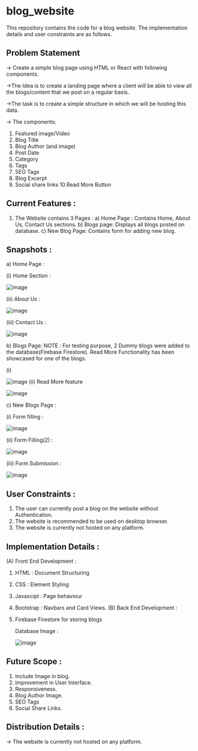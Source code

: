 # blog_website

This repository contains the code for a blog website. The implementation details and user constraints are as follows.

## Problem Statement

-> Create a simple blog page using HTML or React with following components. 

->The Idea is to create a landing page where a client will be able to view all the blogs/content that we post on a regular basis.

->The task is to create a simple structure in which we will be hosting this data. 

-> The components:
  1. Featured image/Video
  2. Blog Title
  3. Blog Author (and image)
  4. Post Date
  5. Category
  6. Tags
  7. SEO Tags
  8. Blog Excerpt
  9. Social share links
  10.Read More Button

## Current Features : 
1. The Website contains 3 Pages : 
   a) Home Page : Contains Home, About Us, Contact Us sections.
   b) Blogs page: Displays all blogs posted on database.
   c) New Blog Page: Contains form for adding new blog.
   
## Snapshots : 
a) Home Page : 

  (i) Home Section : 
  
  ![image](https://user-images.githubusercontent.com/56042048/114264229-55ced900-9a07-11eb-84b0-7c0ce5ec6559.png)
  
  (ii) About Us : 
  
  ![image](https://user-images.githubusercontent.com/56042048/114264255-74cd6b00-9a07-11eb-9255-eb980af346b0.png)
  
  (iii) Contact Us :
  
  ![image](https://user-images.githubusercontent.com/56042048/114264275-8878d180-9a07-11eb-979e-8fc6be03ae62.png)

b) Blogs Page:
NOTE : For testing purpose, 2 Dummy blogs were added to the database(Firebase Firestore). Read More Functionality has been showcased for one of the blogs.

(i)

  ![image](https://user-images.githubusercontent.com/56042048/114264526-12756a00-9a09-11eb-872f-f45818dc6167.png)
(ii) Read More feature

![image](https://user-images.githubusercontent.com/56042048/114264543-26b96700-9a09-11eb-8268-a43cb83cb34f.png)


c) New Blogs Page :

  (i) Form filling : 
  
  ![image](https://user-images.githubusercontent.com/56042048/114264357-0d63eb00-9a08-11eb-906f-fa1439c6bb5a.png)
  
  (ii) Form Filling(2) : 
  
  ![image](https://user-images.githubusercontent.com/56042048/114264421-86634280-9a08-11eb-8255-1ea6e2c9b0db.png)
  
  (iii) Form Submission : 
  
  ![image](https://user-images.githubusercontent.com/56042048/114264436-98dd7c00-9a08-11eb-90ac-9a1d5860bf6f.png)
  
## User Constraints : 

1. The user can currently post a blog on the website without Authentication.
2. The website is recommended to be used on desktop browser.
3. The website is currently not hosted on any platform.

## Implementation Details :
(A) Front End Development : 
  1. HTML         : Document Structuring
  2. CSS          : Element Styling
  3. Javascipt    : Page behaviour
  4. Bootstrap    : Navbars and Card Views.
(B) Back End Development :
  1. Firebase Firestore for storing blogs
 
     Database Image : 
     
     ![image](https://user-images.githubusercontent.com/56042048/114264650-ba8b3300-9a09-11eb-860a-2ae7e07e5603.png)
  

## Future Scope :

1. Include Image in blog.
2. Improvement in User Interface.
3. Responsiveness.
4. Blog Author Image.
5. SEO Tags
6. Social Share Links.

## Distribution Details :

-> The website is currently not hosted on any platform.
